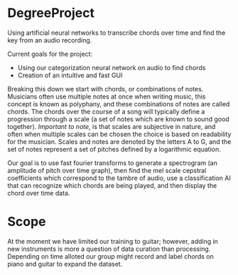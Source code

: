 # DegreeProject
Using artificial neural networks to transcribe chords over time and find the key from an audio recording.

Current goals for the project:
- Using our categorization neural network on audio to find chords
- Creation of an intuitive and fast GUI

Breaking this down we start with chords, or combinations of notes. Musicians often use multiple notes at once when writing music, this concept is known as polyphany,
and these combinations of notes are called chords. The chords over the course of a song will typically define a progression through a scale (a set of notes which are
known to sound good together). *Important to note*, is that scales are subjective in nature, and often when multiple scales can be chosen the choice is based on 
readability for the musician. Scales and notes are denoted by the letters A to G, and the set of notes represent a set of pitches defined by a logarithmic equation.

Our goal is to use fast fourier transforms to generate a spectrogram (an amplitude of pitch over time graph), then find the mel scale cepstral coefficients which correspond to the tambre of audio, use a classification AI that can recognize which chords are being played, and then display the chord over time data.

# Scope
At the moment we have limited our training to guitar; however, adding in new instruments is more a question of data curation than processing. Depending on time alloted our group might record and label chords on piano and guitar to expand the dataset.